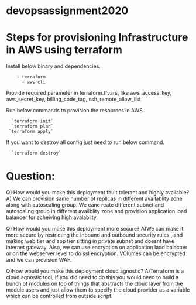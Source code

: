# devopsassignment2020

# Steps for provisioning Infrastructure in AWS using terraform

  Install below binary and dependencies.
  
        - terraform
	      - aws cli
	  
  Provide required parameter in terraform.tfvars, like aws_access_key, aws_secret_key, billing_code_tag, ssh_remote_allow_list

  Run below commands to provision the resources in AWS.

      `terraform init`
      `terraform plan`
     `terraform apply`

  If you want to destroy all config just need to run below command.
     
      `terraform destroy`
	 
	 
# Question:


Q) How would you make this deployment fault tolerant and highly available?
A) We can provision same number of replicas in different availablity zone along with autoscaling group. We canc reate different subnet and autoscaling group in different availblity zone and provision application load balancer for acheiving high avalablity

Q) How would you make this deployment more secure?
A)We can make it more secure by restricting the inbound and outbound security rules , and making web tier and app tier sitting in private subnet and doesnt have internet gateway. Also, we can use encryption on application laod balacner or on the webserver level to do ssl encryption. VOlumes can be encrypted and we can provision WAF.

Q)How would you make this deployment cloud agnostic?
A)Terraform is a cloud agnostic tool, If you did need to do this you would need to build a bunch of modules on top of things that abstracts the cloud layer from the module users and just allow them to specify the cloud provider as a variable which can be controlled from outside script.
